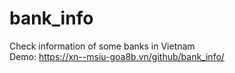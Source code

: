 # bank_info
Check information of some banks in Vietnam</br>
Demo: https://xn--msiu-goa8b.vn/github/bank_info/
